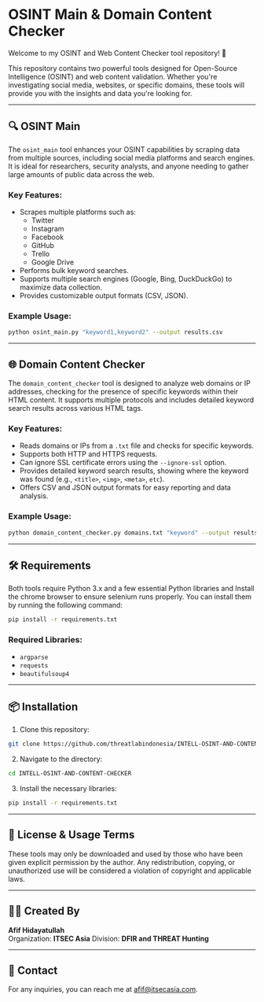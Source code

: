 
# OSINT Main & Domain Content Checker

Welcome to my OSINT and Web Content Checker tool repository! 🚀

This repository contains two powerful tools designed for Open-Source Intelligence (OSINT) and web content validation. Whether you're investigating social media, websites, or specific domains, these tools will provide you with the insights and data you're looking for.

---

## 🔍 OSINT Main
The `osint_main` tool enhances your OSINT capabilities by scraping data from multiple sources, including social media platforms and search engines. It is ideal for researchers, security analysts, and anyone needing to gather large amounts of public data across the web.

### Key Features:
- Scrapes multiple platforms such as:
  - Twitter
  - Instagram
  - Facebook
  - GitHub
  - Trello
  - Google Drive
- Performs bulk keyword searches.
- Supports multiple search engines (Google, Bing, DuckDuckGo) to maximize data collection.
- Provides customizable output formats (CSV, JSON).

### Example Usage:
```bash
python osint_main.py "keyword1,keyword2" --output results.csv
```

---

## 🌐 Domain Content Checker

The `domain_content_checker` tool is designed to analyze web domains or IP addresses, checking for the presence of specific keywords within their HTML content. It supports multiple protocols and includes detailed keyword search results across various HTML tags.

### Key Features:
- Reads domains or IPs from a `.txt` file and checks for specific keywords.
- Supports both HTTP and HTTPS requests.
- Can ignore SSL certificate errors using the `--ignore-ssl` option.
- Provides detailed keyword search results, showing where the keyword was found (e.g., `<title>`, `<img>`, `<meta>`, `etc`).
- Offers CSV and JSON output formats for easy reporting and data analysis.

### Example Usage:
```bash
python domain_content_checker.py domains.txt "keyword" --output results.json --ignore-ssl
```

---

## 🛠️ Requirements

Both tools require Python 3.x and a few essential Python libraries and Install the chrome browser to ensure selenium runs properly. You can install them by running the following command:

```bash
pip install -r requirements.txt
```

### Required Libraries:
- `argparse`
- `requests`
- `beautifulsoup4`

---

## 📦 Installation

1. Clone this repository:
```bash
git clone https://github.com/threatlabindonesia/INTELL-OSINT-AND-CONTENT-CHECKER.git
```

2. Navigate to the directory:
```bash
cd INTELL-OSINT-AND-CONTENT-CHECKER
```

3. Install the necessary libraries:
```bash
pip install -r requirements.txt
```

---

## 📝 License & Usage Terms
These tools may only be downloaded and used by those who have been given explicit permission by the author. Any redistribution, copying, or unauthorized use will be considered a violation of copyright and applicable laws.

---

## 👨‍💻 Created By

**Afif Hidayatullah**  
Organization: **ITSEC Asia**
Division: **DFIR and THREAT Hunting**

---

## 📄 Contact

For any inquiries, you can reach me at afif@itsecasia.com.
